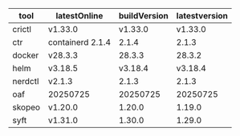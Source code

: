 | tool | latestOnline | buildVersion | latestversion |
|------|--------------|--------------|---------------|
| crictl | v1.33.0 | v1.33.0 | v1.33.0 |
| ctr | containerd 2.1.4 | 2.1.4 | 2.1.3 |
| docker | v28.3.3 | 28.3.3 | 28.3.2 |
| helm | v3.18.5 | v3.18.4 | v3.18.4 |
| nerdctl | v2.1.3 | 2.1.3 | 2.1.3 |
| oaf | 20250725 | 20250725 | 20250725 |
| skopeo | v1.20.0 | 1.20.0 | 1.19.0 |
| syft | v1.31.0 | 1.30.0 | 1.29.0 |

